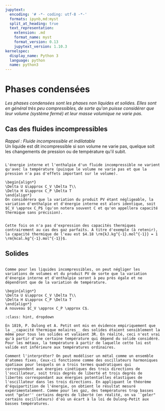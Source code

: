 ```yaml
---
jupytext:
  encoding: '# -*- coding: utf-8 -*-'
  formats: ipynb,md:myst
  split_at_heading: true
  text_representation:
    extension: .md
    format_name: myst
    format_version: 0.13
    jupytext_version: 1.10.3
kernelspec:
  display_name: Python 3
  language: python
  name: python3
---
```

# Phases condensées

_Les phases condensées sont les phases non liquides et solides. Elles sont en général très peu compressibles, de sorte qu'on puisse considérer que leur volume (système fermé) et leur masse volumique ne varie pas._

## Cas des fluides incompressibles

_Rappel : Fluide incompressible et indilatable_  
Un liquide est dit incompressible si son volume ne varie pas, quelque soit les changements de pression ou de température qu'il subit.


````{important} __Fondamental : Energie interne et enthalpie d'un fluide incompressible et indilatable.__

L'énergie interne et l'enthalpie d'un fluide incompressible ne varient qu'avec la température (puisque le volume ne varie pas et que la pression n'a pas d'effets important sur le volume).

\begin{align*}
\Delta U &\approx C_V \Delta T\\
\Delta H &\approx C_P \Delta T
\end{align*}
On considérera que la variation du produit PV étant négligeable, la variation d'enthalpie et d'énergie interne est alors identique, soit $C_V \approx C_P$ (qu'on notera souvent C et qu'on appellera capacité thermique sans précision).
````

````{attention}

Cette fois on n'a pas d'expression des capacités thermiques contrairement au cas des gaz parfaits. A titre d'exemple (à retenir), la capacité thermique de l'eau est $4.18 \rm{kJ.kg^{-1}.mol^{-1}} = 1 \rm{kcal.kg^{-1}.mol^{-1}}$.

````

## Solides

````{important} __Fondamental : Energie et enthalpie des solides__

Comme pour les liquides incompressibles, on peut négliger les variations de volumes et du produit PV de sorte que la variation d'énergie interne et d'enthalpie seront à peu près égale et ne dépendront que de la variation de température.

\begin{align*}
\Delta U &\approx C_V \Delta T\\
\Delta H &\approx C_P \Delta T
\end{align*}
A nouveau $C_V \approx C_P \approx C$.
````

````{admonition} Compléments : Loi de Dulong-Petit (pas à connaître)
:class: hint, dropdown

En 1819, P. Dulong et A. Petit ont mis en évidence empiriquement que la __capacité thermique molaires__ des solides étaient sensiblement la même pour tous les solides et valaient 3R. En réalité, ceci n'est vrai qu'à partir d'une certaine température qui dépend du solide considéré. Pour les métaux, la température à partir de laquelle cette loi est valide est inférieure aux températures ordinaires.

Comment l'interpréter? On peut modéliser un métal comme un ensemble d'atomes fixes. Ceux-ci fonctionne comme des oscillateurs harmoniques spatiaux pour lesquels on a trois termes quadratiques qui correspondent aux énergies cinétiques des trois directions de l'oscillateur, soit trois degrés de liberté et trois degrés de libertés correspondant aux énergies potentielles élastiques de l'oscillateur dans les trois directions. En appliquant le théorème d'équipartition de l'énergie, on obtient le résultat mesuré expérimentalement. Comme pour les gaz, des températures trop basses vont "geler'' certains degrés de liberté (en réalité, on va ``geler" certains oscillateurs) d'où un écart à la loi de Dulong-Petit aux basses températures.
````

